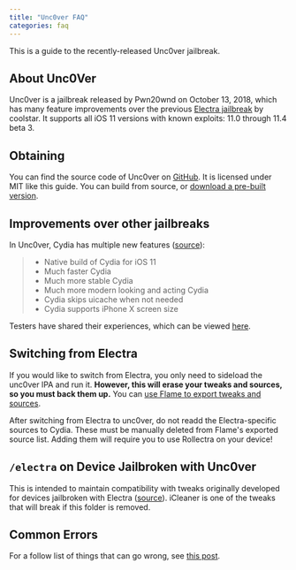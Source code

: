 ```yaml
---
title: "Unc0ver FAQ"
categories: faq
---
```


This is a guide to the recently-released Unc0ver jailbreak.

## About Unc0Ver

Unc0ver is a jailbreak released by Pwn20wnd on October 13, 2018, which has many feature improvements over the previous [Electra jailbreak](https://github.com/coolstar/electra1131) by coolstar. It supports all iOS 11 versions with known exploits: 11.0 through 11.4 beta 3.

## Obtaining

You can find the source code of Unc0ver on [GitHub](https://github.com/pwn20wndstuff/Undecimus). It is licensed under MIT like this guide. You can build from source, or [download a pre-built version](https://github.com/pwn20wndstuff/Undecimus/raw/master/Resources/Undecimus.ipa).

## Improvements over other jailbreaks

In Unc0ver, Cydia has multiple new features ([source](https://www.reddit.com/r/jailbreak/comments/9nwxei/release_unc0ver_the_most_advanced_jailbreak_tool/)):

> * Native build of Cydia for iOS 11
> * Much faster Cydia
> * Much more stable Cydia
> * Much more modern looking and acting Cydia
> * Cydia skips uicache when not needed
> * Cydia supports iPhone X screen size

Testers have shared their experiences, which can be viewed [here](unc0ver-experiences).

## Switching from Electra

If you would like to switch from Electra, you only need to sideload the unc0ver IPA and run it. **However, this will erase your tweaks and sources, so you must back them up.** You can [use Flame to export tweaks and sources](flame-exporting-tweaks-sources).

After switching from Electra to unc0ver, do not readd the Electra-specific sources to Cydia. These must be manually deleted from Flame's exported source list. Adding them will require you to use Rollectra on your device!

## `/electra` on Device Jailbroken with Unc0ver

This is intended to maintain compatibility with tweaks originally developed for devices jailbroken with Electra ([source](https://twitter.com/Pwn20wnd/status/1051354904571215873)). iCleaner is one of the tweaks that will break if this folder is removed.

## Common Errors

For a follow list of things that can go wrong, see [this post](unc0ver-errors).
